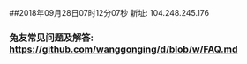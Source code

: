##2018年09月28日07时12分07秒 新址: 104.248.245.176
### 兔友常见问题及解答: https://github.com/wanggonging/d/blob/w/FAQ.md
